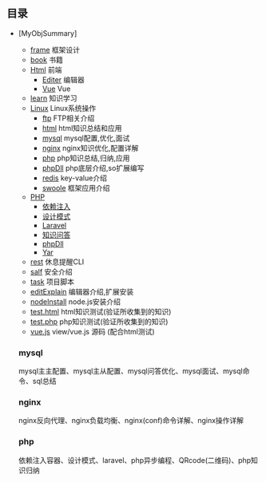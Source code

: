 ## 目录
- [MyObjSummary]
  - [frame](#frame) 				框架设计
  - [book](#book)           书籍
  - [Html](#Html)           前端
    - [Editer](#editer)      编辑器
    - [Vue](#vue)      Vue
  - [learn](#learn)         知识学习  
  - [Linux](http://man.linuxde.net) 				Linux系统操作
    - [ftp](#ftp) 					FTP相关介绍
    - [html](#html) 				html知识总结和应用
    - [mysql](#mysql) 				mysql配置,优化,面试
    - [nginx](#nginx) 				nginx知识优化,配置详解
    - [php](#php) 					php知识总结,归纳,应用
    - [phpDll](#phpDll) 			php底层介绍,so扩展编写
    - [redis](#redis) 				key-value介绍
    - [swoole](#swoole)				框架应用介绍
  - [PHP](http://php.net)
    - [依赖注入](#依赖注入)  
    - [设计模式](#设计模式)  
    - [Laravel](#Laravel)  
    - [知识问答](#知识问答)  
    - [phpDll](#phpDll)  
    - [Yar](#Yar)  
   - [rest](#rest)					休息提醒CLI
   - [salf](#salf)					安全介绍
   - [task](#task)					项目脚本
   - [editExplain](#editExplain)	编辑器介绍,扩展安装
   - [nodeInstall](#nodeInstall)	node.js安装介绍
   - [test.html](#test.html)		html知识测试(验证所收集到的知识)
   - [test.php](#test.php)			php知识测试(验证所收集到的知识)
   - [vue.js](#vue.js)				view/vue.js 源码 (配合html测试)

   ### mysql

   mysql主主配置、mysql主从配置、mysql问答优化、mysql面试、mysql命令、sql总结

   ### nginx

   nginx反向代理、nginx负载均衡、nginx(conf)命令详解、nginx操作详解

   ### php

   依赖注入容器、设计模式、laravel、php异步编程、QRcode(二维码)、php知识归纳

